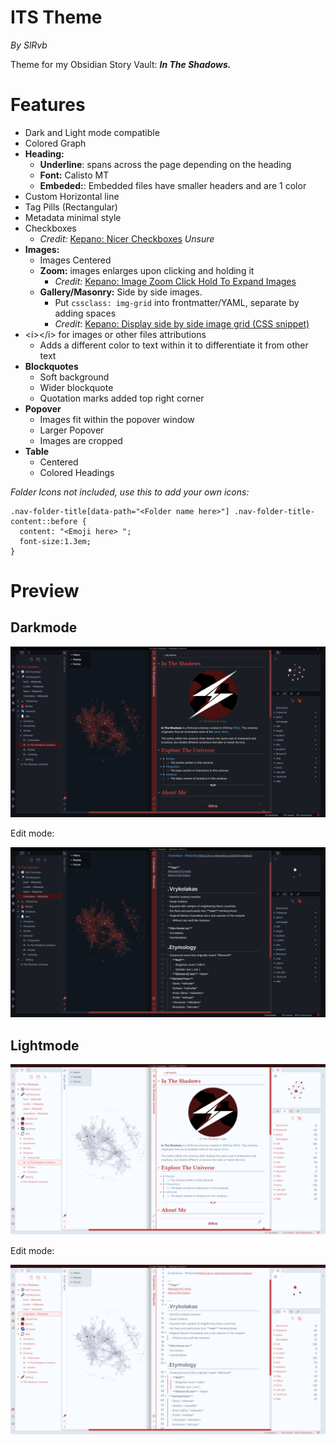 # ITS Theme
*By SlRvb*

Theme for my Obsidian Story Vault: ***In The Shadows.***


# Features
- Dark and Light mode compatible
- Colored Graph
- **Heading:**
    - **Underline**: spans across the page depending on the heading
    - **Font:** Calisto MT
    - **Embeded:**: Embedded files have smaller headers and are 1 color
- Custom Horizontal line
- Tag Pills (Rectangular)
- Metadata minimal style
- Checkboxes
    - *Credit:* [Kepano: Nicer Checkboxes](https://forum.obsidian.md/t/nicer-checkboxes/2238) *Unsure*
- **Images:**
    - Images Centered
    - **Zoom:** images enlarges upon clicking and holding it 
        - *Credit:* [Kepano: Image Zoom Click Hold To Expand Images](https://forum.obsidian.md/t/image-zoom-click-hold-to-expand-images/5164)
    - **Gallery/Masonry:** Side by side images.
        - Put `cssclass: img-grid` into frontmatter/YAML, separate by adding spaces
        - *Credit*: [Kepano: Display side by side image grid (CSS snippet)](https://forum.obsidian.md/t/display-side-by-side-image-grid-css-snippet/9359)
- \<i>\</i> for images or other files attributions
    - Adds a different color to text within it to differentiate it from other text
- **Blockquotes**
    - Soft background
    - Wider blockquote
    - Quotation marks added top right corner
- **Popover**
    - Images fit within the popover window
    - Larger Popover
    - Images are cropped
- **Table**
    - Centered
    - Colored Headings


*Folder Icons not included, use this to add your own icons:*
```
.nav-folder-title[data-path="<Folder name here>"] .nav-folder-title-content::before {
  content: "<Emoji here> ";
  font-size:1.3em;
}
```

# Preview

## Darkmode

![](Darkmode.png)

Edit mode:

![](Darkmode-Editing.png)


## Lightmode

![](Lightmode.png)

Edit mode:

![](Lightmode-Editing.png)
